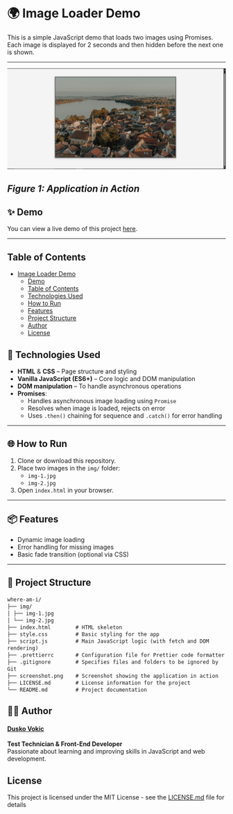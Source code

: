 # 🌍 Image Loader Demo

This is a simple JavaScript demo that loads two images using Promises.  
Each image is displayed for 2 seconds and then hidden before the next one is shown.

---

![App Screenshot](screenshot.png)

## _Figure 1: Application in Action_

## ✨ Demo

You can view a live demo of this project [here](https://d-vokic.github.io/WhereAmI-geolocation-app/).

---

## Table of Contents

- [Image Loader Demo](#image-loader-demo)
  - [Demo](#demo)
  - [Table of Contents](#table-of-contents)
  - [Technologies Used](#technologies-used)
  - [How to Run](#how-to-run)
  - [Features](#features)
  - [Project Structure](#project-structure)
  - [Author](#author)
  - [License](#license)

## 🧰 Technologies Used

- **HTML** & **CSS** – Page structure and styling
- **Vanilla JavaScript (ES6+)** – Core logic and DOM manipulation
- **DOM manipulation** – To handle asynchronous operations
- **Promises**:
  - Handles asynchronous image loading using `Promise`
  - Resolves when image is loaded, rejects on error
  - Uses `.then()` chaining for sequence and `.catch()` for error handling

---

## 🌐 How to Run

1. Clone or download this repository.
2. Place two images in the `img/` folder:
   - `img-1.jpg`
   - `img-2.jpg`
3. Open `index.html` in your browser.

---

## 📦 Features

- Dynamic image loading
- Error handling for missing images
- Basic fade transition (optional via CSS)

---

## 📁 Project Structure

```
where-am-i/
├── img/
│ ├── img-1.jpg
│ └── img-2.jpg
├── index.html        # HTML skeleton
├── style.css         # Basic styling for the app
├── script.js         # Main JavaScript logic (with fetch and DOM rendering)
├── .prettierrc       # Configuration file for Prettier code formatter
├── .gitignore        # Specifies files and folders to be ignored by Git
├── screenshot.png    # Screenshot showing the application in action
├── LICENSE.md        # License information for the project
└── README.md         # Project documentation
```

## 👨‍💻 Author

#### [Dusko Vokic](https://duskovokic.com)

**Test Technician & Front-End Developer**  
Passionate about learning and improving skills in JavaScript and web development.

## License

This project is licensed under the MIT License - see the [LICENSE.md](LICENSE.md) file for details
